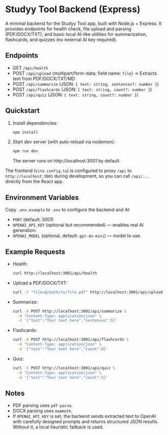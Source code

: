 # Studyy Tool Backend (Express)

A minimal backend for the Studyy Tool app, built with Node.js + Express. It provides endpoints for health check, file upload and parsing (PDF/DOCX/TXT), and basic local AI-like utilities for summarization, flashcards, and quizzes (no external AI key required).

## Endpoints

- GET `/api/health`
- POST `/api/upload` (multipart/form-data; field name: `file`) → Extracts text from PDF/DOCX/TXT/MD
- POST `/api/summarize` (JSON: `{ text: string, sentences?: number }`)
- POST `/api/flashcards` (JSON: `{ text: string, count?: number }`)
- POST `/api/quiz` (JSON: `{ text: string, count?: number }`)

## Quickstart

1. Install dependencies:
   ```bash
   npm install
   ```
2. Start dev server (with auto-reload via nodemon):
   ```bash
   npm run dev
   ```
   The server runs on http://localhost:3001 by default.

The frontend (`vite.config.ts`) is configured to proxy `/api` to `http://localhost:3001` during development, so you can call `/api/...` directly from the React app.

## Environment Variables

Copy `.env.example` to `.env` to configure the backend and AI:

- `PORT` (default: 3001)
- `OPENAI_API_KEY` (optional but recommended) — enables real AI generation.
- `OPENAI_MODEL` (optional, default: `gpt-4o-mini`) — model to use.

## Example Requests

- Health:
  ```bash
  curl http://localhost:3001/api/health
  ```

- Upload a PDF/DOCX/TXT:
  ```bash
  curl -F "file=@/path/to/file.pdf" http://localhost:3001/api/upload
  ```

- Summarize:
  ```bash
  curl -X POST http://localhost:3001/api/summarize \
    -H "Content-Type: application/json" \
    -d '{"text":"Your text here","sentences":5}'
  ```

- Flashcards:
  ```bash
  curl -X POST http://localhost:3001/api/flashcards \
    -H "Content-Type: application/json" \
    -d '{"text":"Your text here","count":8}'
  ```

- Quiz:
  ```bash
  curl -X POST http://localhost:3001/api/quiz \
    -H "Content-Type: application/json" \
    -d '{"text":"Your text here","count":5}'
  ```

## Notes

- PDF parsing uses `pdf-parse`.
- DOCX parsing uses `mammoth`.
- If `OPENAI_API_KEY` is set, the backend sends extracted text to OpenAI with carefully designed prompts and returns structured JSON results. Without it, a local heuristic fallback is used.
